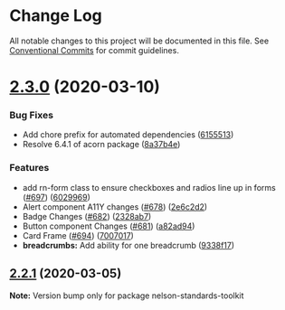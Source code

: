 # Change Log

All notable changes to this project will be documented in this file.
See [Conventional Commits](https://conventionalcommits.org) for commit guidelines.

# [2.3.0](https://thyhjwb6.github.com/Royal-Navy/standards-toolkit/compare/2.2.1...2.3.0) (2020-03-10)


### Bug Fixes

* Add chore prefix for automated dependencies ([6155513](https://thyhjwb6.github.com/Royal-Navy/standards-toolkit/commit/6155513c2cf108d1a34502cf6bfdeaa84336a3f0))
* Resolve 6.4.1 of acorn package ([8a37b4e](https://thyhjwb6.github.com/Royal-Navy/standards-toolkit/commit/8a37b4e454034315afc8069c35ded890a64f6696))


### Features

* add rn-form class to ensure checkboxes and radios line up in forms ([#697](https://thyhjwb6.github.com/Royal-Navy/standards-toolkit/issues/697)) ([6029969](https://thyhjwb6.github.com/Royal-Navy/standards-toolkit/commit/6029969244200fdef6de65322118791ab2fce11e))
* Alert component A11Y changes ([#678](https://thyhjwb6.github.com/Royal-Navy/standards-toolkit/issues/678)) ([2e6c2d2](https://thyhjwb6.github.com/Royal-Navy/standards-toolkit/commit/2e6c2d2326857ff47e6eb3c56c341267ee518e45))
* Badge Changes ([#682](https://thyhjwb6.github.com/Royal-Navy/standards-toolkit/issues/682)) ([2328ab7](https://thyhjwb6.github.com/Royal-Navy/standards-toolkit/commit/2328ab7e440cb03373c803153bb0f38015044cb4))
* Button component Changes ([#681](https://thyhjwb6.github.com/Royal-Navy/standards-toolkit/issues/681)) ([a82ad94](https://thyhjwb6.github.com/Royal-Navy/standards-toolkit/commit/a82ad9495d43dd07a2e62b3c90380e3185177be9))
* Card Frame ([#694](https://thyhjwb6.github.com/Royal-Navy/standards-toolkit/issues/694)) ([7007017](https://thyhjwb6.github.com/Royal-Navy/standards-toolkit/commit/7007017ac4b425c966cfe3fa54e83449eae0be3f))
* **breadcrumbs:** Add ability for one breadcrumb ([9338f17](https://thyhjwb6.github.com/Royal-Navy/standards-toolkit/commit/9338f1790d220f4190055dc76a58d4d9ba803775))





## [2.2.1](https://thyhjwb6.github.com/Royal-Navy/standards-toolkit/compare/2.2.0...2.2.1) (2020-03-05)

**Note:** Version bump only for package nelson-standards-toolkit
